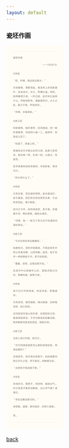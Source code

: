 ```yaml
---
layout: default
---
```


### 瓷坯作画

![](https://raw.githubusercontent.com/UserT2019/UserT2019.github.io/master/assets/img/cpzh.png)

[back](./)
